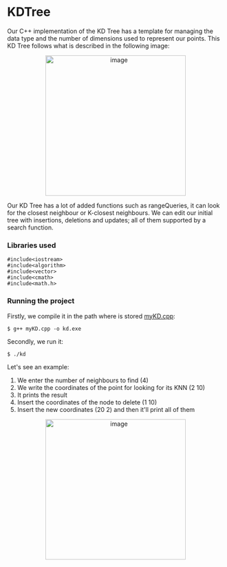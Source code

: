 # KDTree
Our C++ implementation of the KD Tree has a template for managing the data type and the number of dimensions used to represent our points. This KD Tree follows what is described in the following image:

<p align = "center"><img width="326" alt="image" src="https://user-images.githubusercontent.com/63054183/232251319-8af75596-0e74-440e-89ba-8764096c29ff.png"></p

Our KD Tree has a lot of added functions such as rangeQueries, it can look for the closest neighbour or K-closest neighbours. We can edit our initial tree with insertions, deletions and updates; all of them supported by a search function. 

### Libraries used  
```
#include<iostream>
#include<algorithm> 
#include<vector>
#include<cmath>
#include<math.h>
```

### Running the project
Firstly, we compile it in the path where is stored [myKD.cpp]():
```
$ g++ myKD.cpp -o kd.exe 
```
Secondly, we run it:
```
$ ./kd
```


Let's see an example:
1. We enter the number of neighbours to find (4)
2. We write the coordinates of the point for looking for its KNN (2 10)
3. It prints the result
4. Insert the coordinates of the node to delete (1 10)
5. Insert the new coordinates (20 2) and then it'll print all of them

<p align = "center"><img width="326" alt="image" src="https://user-images.githubusercontent.com/63054183/232250898-497a6892-88b3-4eaa-9d15-fb4b9a479f8f.png"></p>
